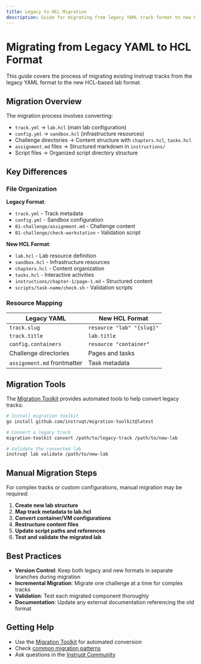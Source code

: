 ```yaml
---
title: Legacy to HCL Migration
description: Guide for migrating from legacy YAML track format to new HCL lab format
---
```


# Migrating from Legacy YAML to HCL Format

This guide covers the process of migrating existing Instruqt tracks from the legacy YAML format to the new HCL-based lab format.

## Migration Overview

The migration process involves converting:

- `track.yml` → `lab.hcl` (main lab configuration)
- `config.yml` → `sandbox.hcl` (infrastructure resources)
- Challenge directories → Content structure with `chapters.hcl`, `tasks.hcl`
- `assignment.md` files → Structured markdown in `instructions/`
- Script files → Organized script directory structure

## Key Differences

### File Organization

**Legacy Format**:
- `track.yml` - Track metadata
- `config.yml` - Sandbox configuration
- `01-challenge/assignment.md` - Challenge content
- `01-challenge/check-workstation` - Validation script

**New HCL Format**:
- `lab.hcl` - Lab resource definition
- `sandbox.hcl` - Infrastructure resources
- `chapters.hcl` - Content organization
- `tasks.hcl` - Interactive activities
- `instructions/chapter-1/page-1.md` - Structured content
- `scripts/task-name/check.sh` - Validation scripts

### Resource Mapping

| Legacy YAML | New HCL Format |
|-------------|----------------|
| `track.slug` | `resource "lab" "{slug}"` |
| `track.title` | `lab.title` |
| `config.containers` | `resource "container"` |
| Challenge directories | Pages and tasks |
| `assignment.md` frontmatter | Task metadata |

## Migration Tools

The [Migration Toolkit](/migration/toolkit/) provides automated tools to help convert legacy tracks:

```bash
# Install migration toolkit
go install github.com/instruqt/migration-toolkit@latest

# Convert a legacy track
migration-toolkit convert /path/to/legacy-track /path/to/new-lab

# Validate the converted lab
instruqt lab validate /path/to/new-lab
```

## Manual Migration Steps

For complex tracks or custom configurations, manual migration may be required:

1. **Create new lab structure**
2. **Map track metadata to lab.hcl**
3. **Convert container/VM configurations**
4. **Restructure content files**
5. **Update script paths and references**
6. **Test and validate the migrated lab**

## Best Practices

- **Version Control**: Keep both legacy and new formats in separate branches during migration
- **Incremental Migration**: Migrate one challenge at a time for complex tracks
- **Validation**: Test each migrated component thoroughly
- **Documentation**: Update any external documentation referencing the old format

## Getting Help

- Use the [Migration Toolkit](/migration/toolkit/) for automated conversion
- Check [common migration patterns](https://github.com/instruqt/migration-examples)
- Ask questions in the [Instruqt Community](https://community.instruqt.com)